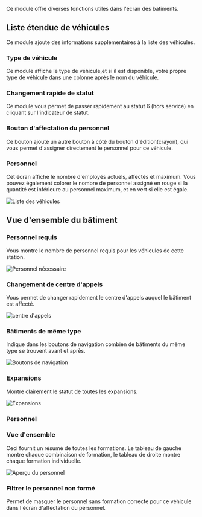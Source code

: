 Ce module offre diverses fonctions utiles dans l'écran des batiments.

## Liste étendue de véhicules
Ce module ajoute des informations supplémentaires à la liste des véhicules.

### Type de véhicule
Ce module affiche le type de véhicule,et si il est disponible, votre propre type de véhicule dans une colonne après le nom du véhicule.

### Changement rapide de statut
Ce module vous permet de passer rapidement au statut 6 (hors service) en cliquant sur l'indicateur de statut.

### Bouton d'affectation du personnel
Ce bouton ajoute un autre bouton à côté du bouton d'édition(crayon), qui vous permet d'assigner directement le personnel pour ce véhicule.

### Personnel
Cet écran affiche le nombre d'employés actuels, affectés et maximum. Vous pouvez également colorer le nombre de personnel assigné en rouge si la quantité est inférieure au personnel maximum, et en vert si elle est égale.

![Liste des véhicules](vehicleList.png)

## Vue d'ensemble du bâtiment

### Personnel requis
Vous montre le nombre de personnel requis pour les véhicules de cette station.

![Personnel nécessaire](personnelNeeded.png)

### Changement de centre d'appels
Vous permet de changer rapidement le centre d'appels auquel le bâtiment est affecté.

![centre d'appels](dispatchCenter.png)

### Bâtiments de même type
Indique dans les boutons de navigation combien de bâtiments du même type se trouvent avant et après.

![Boutons de navigation](navigation.png)

### Expansions
Montre clairement le statut de toutes les expansions.

![Expansions](expansions.png)

### Personnel

### Vue d'ensemble
Ceci fournit un résumé de toutes les formations. Le tableau de gauche montre chaque combinaison de formation, le tableau de droite montre chaque formation individuelle.

![Aperçu du personnel](personnelOverview.png)

### Filtrer le personnel non formé
Permet de masquer le personnel sans formation correcte pour ce véhicule dans l'écran d'affectation du personnel.
